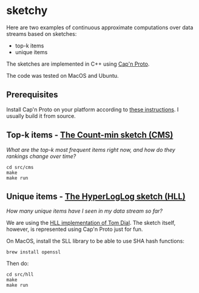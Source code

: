 # sketchy

Here are two examples of continuous approximate computations over data streams based on sketches:

* top-k items
* unique items

The sketches are implemented in C++ using [Cap'n Proto](https://capnproto.org).

The code was tested on MacOS and Ubuntu.

## Prerequisites

Install Cap'n Proto on your platform according to [these instructions](https://capnproto.org/install.html).  I usually build it from source.

## Top-k items - [The Count-min sketch (CMS)](https://en.wikipedia.org/wiki/Count%E2%80%93min_sketch)

*What are the top-k most frequent items right now, and how do they rankings change over time?*

    cd src/cms
    make
    make run

## Unique items - [The HyperLogLog sketch (HLL)](https://en.wikipedia.org/wiki/HyperLogLog)

*How many unique items have I seen in my data stream so far?*

We are using the [HLL implementation of Tom Dial](https://github.com/dialtr/libcount.git).  The sketch itself, however, is represented using Cap'n Proto just for fun.

On MacOS, install the SLL library to be able to use SHA hash functions:

    brew install openssl

Then do:

    cd src/hll
    make
    make run
